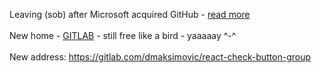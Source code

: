 Leaving (sob) after Microsoft acquired GitHub - <a href='https://nakedsecurity.sophos.com/2018/06/06/microsoft-faces-wrath-of-developers-after-github-acquisition/'>read more</a><br><br>New home - <a href='https://www.gitlab.com'>GITLAB</a> - still free like a bird - yaaaaay ^-^<br><br>New address: <a href='https://gitlab.com/dmaksimovic/react-check-button-group'>https://gitlab.com/dmaksimovic/react-check-button-group</a>
